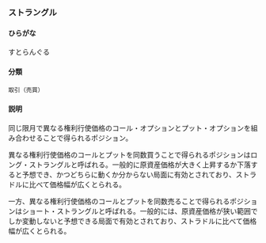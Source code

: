 <div style="display:none;">

## [あ行](securities-terms?id=あ行)
## [か行](securities-terms?id=か行)
## [さ行](securities-terms?id=さ行)

</div>

### ストラングル

#### ひらがな

すとらんぐる

#### 分類

`取引（売買）`

#### 説明

同じ限月で異なる権利行使価格のコール・オプションとプット・オプションを組み合わせることで得られるポジション。
 
異なる権利行使価格のコールとプットを同数買うことで得られるポジションはロング・ストラングルと呼ばれる。一般的に原資産価格が大きく上昇するか下落すると予想でき、かつどちらに動くか分からない局面に有効とされており、ストラドルに比べて価格幅が広くとられる。
 
一方、異なる権利行使価格のコールとプットを同数売ることで得られるポジションはショート・ストラングルと呼ばれる。一般的には、原資産価格が狭い範囲でしか変動しないと予想できる局面で有効とされており、ストラドルに比べて価格幅が広くとられる。

<div style="display:none;">

## [た行](securities-terms?id=た行)
## [な行](securities-terms?id=な行)
## [は行](securities-terms?id=は行)
## [ま行](securities-terms?id=ま行)
## [や行](securities-terms?id=や行)
## [ら行](securities-terms?id=ら行)
## [わ行](securities-terms?id=わ行)
## [英数字・記号](securities-terms?id=英数字・記号)

</div>


